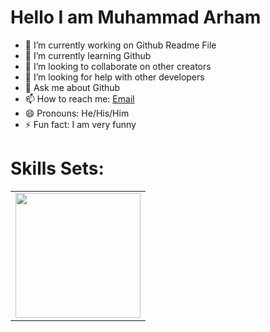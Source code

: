 # Hello I am Muhammad Arham

- 🔭 I’m currently working on Github Readme File
- 🌱 I’m currently learning Github
- 👯 I’m looking to collaborate on other creators
- 🤔 I’m looking for help with other developers
- 💬 Ask me about Github
- 📫 How to reach me: [Email](arham96100@gmail.com)
- 😄 Pronouns: He/His/Him
- ⚡ Fun fact: I am very funny

# Skills Sets:

<table>
  <tr>
    <td>
      <img src="https://tse3.mm.bing.net/th?id=OIP.pqcPskVdTrJqfhZ-Z49AtQHaHn&pid=Api&P=0&h=220" width="200px"/>
    </td>
  </tr>
</table>

